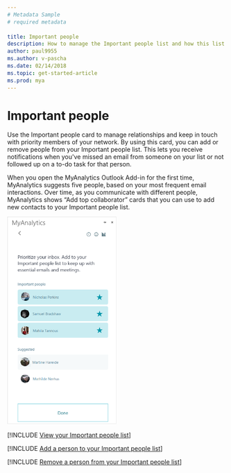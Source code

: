 ```yaml
---
# Metadata Sample
# required metadata

title: Important people
description: How to manage the Important people list and how this list is used (such as alerting you about missed emails).
author: paul9955
ms.author: v-pascha
ms.date: 02/14/2018
ms.topic: get-started-article
ms.prod: mya
---
```


# Important people 

Use the Important people card to manage relationships and keep in touch with priority members of your network. By using this card, you can add or remove people from your Important people list. This lets you receive notifications when you've missed an email from someone on your list or not followed up on a to-do task for that person.  

When you open the MyAnalytics Outlook Add-in for the first time, MyAnalytics suggests five people, based on your most frequent email interactions. Over time, as you communicate with different people, MyAnalytics shows “Add top collaborator” cards that you can use to add new contacts to your Important people list.   

<img src="../../Images/Important-people-Add-in-pane.png" width="50%" height="50%" alt="Add to your Important people list">

[!INCLUDE [View your Important people list](../Includes/to-view-important-people.md)]

[!INCLUDE [Add a person to your Important people list](../Includes/to-add-person-to-important-people.md)]

[!INCLUDE [Remove a person from your Important people list](../Includes/to-remove-person-from-important-people.md)]
  